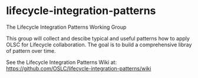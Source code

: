 # lifecycle-integration-patterns
The Lifecycle Integration Patterns Working Group

This group will collect and descibe typical and useful patterns how to apply OLSC for Lifecycle collaboration.
The goal is to build a comprehensive libray of pattern over time.

See the Lifecycle Integration Patterns Wiki at: https://github.com/OSLC/lifecycle-integration-patterns/wiki
